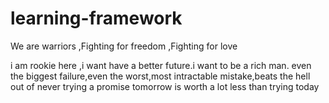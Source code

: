 # learning-framework
We are warriors ,Fighting for freedom ,Fighting for love
 
 i am rookie here ,i want have a better future.i want to be a rich man.
 even the biggest failure,even the worst,most intractable mistake,beats the hell out of never trying
 a promise tomorrow is worth a lot less than trying today
